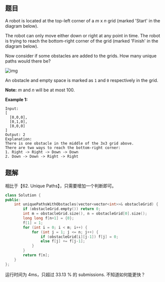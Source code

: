 ## 题目

A robot is located at the top-left corner of a *m* x *n* grid (marked 'Start' in the diagram below).

The robot can only move either down or right at any point in time. The robot is trying to reach the bottom-right corner of the grid (marked 'Finish' in the diagram below).

Now consider if some obstacles are added to the grids. How many unique paths would there be?

![img](https://leetcode.com/static/images/problemset/robot_maze.png)

An obstacle and empty space is marked as `1` and `0` respectively in the grid.

**Note:** *m* and *n* will be at most 100.

**Example 1:**

```
Input:
[
  [0,0,0],
  [0,1,0],
  [0,0,0]
]
Output: 2
Explanation:
There is one obstacle in the middle of the 3x3 grid above.
There are two ways to reach the bottom-right corner:
1. Right -> Right -> Down -> Down
2. Down -> Down -> Right -> Right
```



## 题解

相比于【62. Unique Paths】，只需要增加一个判断即可。

```cpp
class Solution {
public:
    int uniquePathsWithObstacles(vector<vector<int>>& obstacleGrid) {
        if (obstacleGrid.empty()) return 0;
        int m = obstacleGrid.size(), n = obstacleGrid[0].size();
        long long f[n+1] = {0};
        f[1] = 1;
        for (int i = 0; i < m; i++) {
            for (int j = 1; j <= n; j++) {
                if (obstacleGrid[i][j-1]) f[j] = 0;
                else f[j] += f[j-1];
            }
        }
        return f[n];
    }
};
```

运行时间为 4ms，只超过 33.13 % 的 submissions. 不知道如何能更快？
